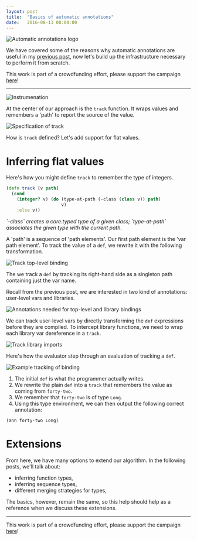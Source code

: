 ```yaml
---
layout: post
title:  "Basics of automatic annotations"
date:   2016-08-13 08:00:00
---
```


<img src="{{ site.url }}/images/automatic-annotations.png"
     alt="Automatic annotations logo"/>

We have covered some of the reasons
why automatic annotations are useful
in my 
<a href="{{ site.url }}/2016/08/07/automatic-annotations.html">previous post</a>,
now let's build up the infrastructure necessary to perform
it from scratch.

This work is part of a crowdfunding effort, please
support the campaign 
<a href="https://igg.me/at/typed-clojure-annotations/x/4545030">here</a>!

<hr />

<img src="{{ site.url }}/images/auto-basics/instrumentation-header.png"
     alt="Instrumenation"/>

At the center of our approach is the `track` function.
It wraps values and remembers a 'path'
to report the source of the value.

<img src="{{ site.url }}/images/auto-basics/track.png"
     alt="Specification of track"/>

How is `track` defined? 
Let's add support for flat values.

# Inferring flat values

Here's how you might define `track` to remember the type
of integers. 

```clojure
(defn track [v path]
  (cond
    (integer? v) (do (type-at-path (-class (class v)) path)
                     v)
    :else v))
```

<i>
`-class` creates a core.typed type of a given class;
`type-at-path` associates the given type with the current
path.
</i>

A 'path' is a sequence of 'path elements'. Our first path
element is the 'var path element'.
To track the value of a `def`, we rewrite it with
 the following transformation.

<img src="{{ site.url }}/images/auto-basics/track-def.png"
     alt="Track top-level binding"/>

The we track a `def` by tracking its right-hand side as
a singleton path containing just the var name.

Recall from the previous post, we are interested in two kind of
annotations: user-level vars and libraries.

<img src="{{ site.url }}/images/annotations-needed.png"
     alt="Annotations needed for top-level and library bindings"/>

We can track user-level vars by directly transforming
the `def` expressions before they are compiled.
To intercept library functions, we need to wrap each
library var dereference in a `track`.

<img src="{{ site.url }}/images/auto-basics/track-library-imports.png"
     alt="Track library imports"/>

Here's how the evaluator step through an evaluation of tracking a `def`.

<img src="{{ site.url }}/images/auto-basics/42-step.png"
     alt="Example tracking of binding"/>

1. The initial `def` is what the programmer actually writes.
2. We rewrite the plain `def` into a `track` that remembers
   the value as coming from `forty-two`.
3. We remember that `forty-two` is of type `Long`.
4. Using this type environment, we can then output the following
   correct annotation:

```clojure
(ann forty-two Long)
```

# Extensions

From here, we have many options to extend our algorithm.
In the following posts, we'll talk about:

- inferring function types,
- inferring sequence types,
- different merging strategies for types,

The basics, however, remain the same, so
this help should help as a reference
when we discuss these extensions.

<hr />

This work is part of a crowdfunding effort, please
support the campaign 
<a href="https://igg.me/at/typed-clojure-annotations/x/4545030">here</a>!
